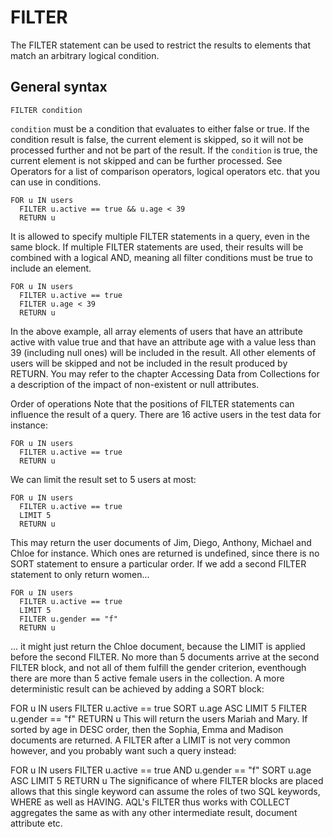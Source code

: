 # FILTER
The FILTER statement can be used to restrict the results to elements that match an arbitrary logical condition.

## General syntax

```
FILTER condition
```

```condition``` must be a condition that evaluates to either false or true. If the condition result is false, the current element is skipped, so it will not be processed further and not be part of the result.
If the ```condition``` is true, the current element is not skipped and can be further processed.
See Operators for a list of comparison operators, logical operators etc. that you can use in conditions.

```
FOR u IN users
  FILTER u.active == true && u.age < 39
  RETURN u
```

It is allowed to specify multiple FILTER statements in a query, even in the same block. If multiple FILTER statements are used, their results will be combined with a logical AND, meaning all filter conditions must be true to include an element.

```
FOR u IN users
  FILTER u.active == true
  FILTER u.age < 39
  RETURN u
```

In the above example, all array elements of users that have an attribute active with value true and that have an attribute age with a value less than 39 (including null ones) will be included in the result. All other elements of users will be skipped and not be included in the result produced by RETURN. You may refer to the chapter Accessing Data from Collections for a description of the impact of non-existent or null attributes.

Order of operations
Note that the positions of FILTER statements can influence the result of a query. There are 16 active users in the test data for instance:

```
FOR u IN users
  FILTER u.active == true
  RETURN u
```

We can limit the result set to 5 users at most:

```
FOR u IN users
  FILTER u.active == true
  LIMIT 5
  RETURN u
```

This may return the user documents of Jim, Diego, Anthony, Michael and Chloe for instance. Which ones are returned is undefined, since there is no SORT statement to ensure a particular order. If we add a second FILTER statement to only return women...

```
FOR u IN users
  FILTER u.active == true
  LIMIT 5
  FILTER u.gender == "f"
  RETURN u
```
... it might just return the Chloe document, because the LIMIT is applied before the second FILTER. No more than 5 documents arrive at the second FILTER block, and not all of them fulfill the gender criterion, eventhough there are more than 5 active female users in the collection. A more deterministic result can be achieved by adding a SORT block:

FOR u IN users
  FILTER u.active == true
  SORT u.age ASC
  LIMIT 5
  FILTER u.gender == "f"
  RETURN u
This will return the users Mariah and Mary. If sorted by age in DESC order, then the Sophia, Emma and Madison documents are returned. A FILTER after a LIMIT is not very common however, and you probably want such a query instead:

FOR u IN users
  FILTER u.active == true AND u.gender == "f"
  SORT u.age ASC
  LIMIT 5
  RETURN u
The significance of where FILTER blocks are placed allows that this single keyword can assume the roles of two SQL keywords, WHERE as well as HAVING. AQL's FILTER thus works with COLLECT aggregates the same as with any other intermediate result, document attribute etc.